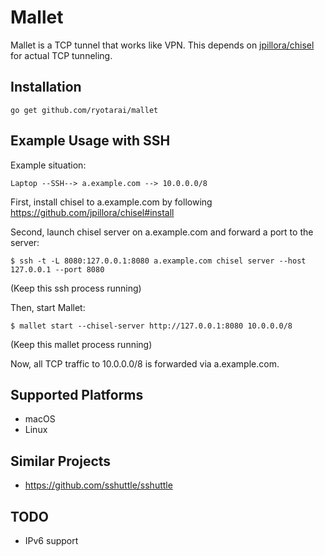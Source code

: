 # Mallet

Mallet is a TCP tunnel that works like VPN. This depends on [jpillora/chisel](https://github.com/jpillora/chisel) for actual TCP tunneling.

## Installation

```
go get github.com/ryotarai/mallet
```

## Example Usage with SSH

Example situation:

```
Laptop --SSH--> a.example.com --> 10.0.0.0/8
```

First, install chisel to a.example.com by following https://github.com/jpillora/chisel#install

Second, launch chisel server on a.example.com and forward a port to the server:

```
$ ssh -t -L 8080:127.0.0.1:8080 a.example.com chisel server --host 127.0.0.1 --port 8080
```
(Keep this ssh process running)

Then, start Mallet:

```
$ mallet start --chisel-server http://127.0.0.1:8080 10.0.0.0/8
```
(Keep this mallet process running)

Now, all TCP traffic to 10.0.0.0/8 is forwarded via a.example.com.

## Supported Platforms

- macOS
- Linux

## Similar Projects

- https://github.com/sshuttle/sshuttle

## TODO

- IPv6 support
